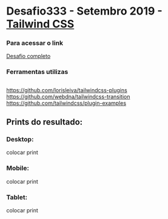 
# Desafio333 - Setembro 2019 - [Tailwind CSS](https://tailwindcss.com/)


### Para acessar o link
<a href="" target="_blank">Desafio completo</a>

### Ferramentas utilizas
## 
https://github.com/lorisleiva/tailwindcss-plugins
https://github.com/webdna/tailwindcss-transition
https://github.com/tailwindcss/plugin-examples

## Prints do resultado:

### Desktop:
colocar print

### Mobile:
colocar print

### Tablet:
colocar print
